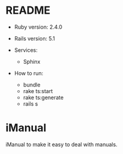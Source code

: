 # README

* Ruby version: 2.4.0

* Rails version: 5.1

* Services:
  * Sphinx
  
* How to run:
  * bundle
  * rake ts:start
  * rake ts:generate
  * rails s
  
# iManual
iManual to make it easy to deal with manuals.
